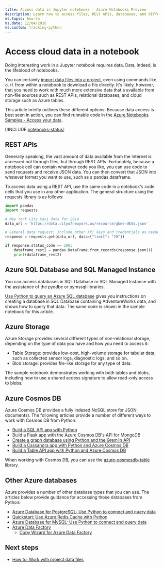 ```yaml
---
title: Access data in Jupyter notebooks - Azure Notebooks Preview
description: Learn how to access files, REST APIs, databases, and different Azure Storage resources from a Jupyter notebook.
ms.topic: how-to
ms.date: 12/04/2018
ms.custom: tracking-python
---
```

# Access cloud data in a notebook

Doing interesting work in a Jupyter notebook requires data. Data, indeed, is the lifeblood of notebooks.

You can certainly [import data files into a project](work-with-project-data-files.md), even using commands like `curl` from within a notebook to download a file directly. It's likely, however, that you need to work with much more extensive data that's available from non-file sources such as REST APIs, relational databases, and cloud storage such as Azure tables.

This article briefly outlines these different options. Because data access is best seen in action, you can find runnable code in the [Azure Notebooks Samples - Access your data](https://github.com/Microsoft/AzureNotebooks/blob/master/Samples/Access%20your%20data%20in%20Azure%20Notebooks.ipynb).

[!INCLUDE [notebooks-status](../../includes/notebooks-status.md)]

## REST APIs

Generally speaking, the vast amount of data available from the Internet is accessed not through files, but through REST APIs. Fortunately, because a notebook cell can contain whatever code you like, you can use code to send requests and receive JSON data. You can then convert that JSON into whatever format you want to use, such as a pandas dataframe.

To access data using a REST API, use the same code in a notebook's code cells that you use in any other application. The general structure using the requests library is as follows:

```python
import pandas
import requests

# New York City taxi data for 2014
data_url = 'https://data.cityofnewyork.us/resource/gkne-dk5s.json'

# General data request; include other API keys and credentials as needed in the data argument
response = requests.get(data_url, data={"limit": "20"})

if response.status_code == 200:
    dataframe_rest2 = pandas.DataFrame.from_records(response.json())
    print(dataframe_rest2)
```

## Azure SQL Database and SQL Managed Instance

You can access databases in SQL Database or SQL Managed Instance with the assistance of the pyodbc or pymssql libraries.

[Use Python to query an Azure SQL database](https://docs.microsoft.com/azure/sql-database/sql-database-connect-query-python) gives you instructions on creating a database in SQL Database containing AdventureWorks data, and shows how to query that data. The same code is shown in the sample notebook for this article.

## Azure Storage

Azure Storage provides several different types of non-relational storage, depending on the type of data you have and how you need to access it:

- Table Storage: provides low-cost, high-volume storage for tabular data, such as collected sensor logs, diagnostic logs, and so on.
- Blob storage: provides file-like storage for any type of data.

The sample notebook demonstrates working with both tables and blobs, including how to use a shared access signature to allow read-only access to blobs.

## Azure Cosmos DB

Azure Cosmos DB provides a fully indexed NoSQL store for JSON documents). The following articles provide a number of different ways to work with Cosmos DB from Python:

- [Build a SQL API app with Python](https://docs.microsoft.com/azure/cosmos-db/create-sql-api-python)
- [Build a Flask app with the Azure Cosmos DB's API for MongoDB](https://docs.microsoft.com/azure/cosmos-db/create-mongodb-flask)
- [Create a graph database using Python and the Gremlin API](https://docs.microsoft.com/azure/cosmos-db/create-graph-python)
- [Build a Cassandra app with Python and Azure Cosmos DB](https://docs.microsoft.com/azure/cosmos-db/create-cassandra-python)
- [Build a Table API app with Python and Azure Cosmos DB](https://docs.microsoft.com/azure/cosmos-db/create-table-python)

When working with Cosmos DB, you can use the [azure-cosmosdb-table](https://pypi.org/project/azure-cosmosdb-table/) library.

## Other Azure databases

Azure provides a number of other database types that you can use. The articles below provide guidance for accessing those databases from Python:

- [Azure Database for PostgreSQL: Use Python to connect and query data](https://docs.microsoft.com/azure/postgresql/connect-python)
- [Quickstart: Use Azure Redis Cache with Python](https://docs.microsoft.com/azure/redis-cache/cache-python-get-started)
- [Azure Database for MySQL: Use Python to connect and query data](https://docs.microsoft.com/azure/mysql/connect-python)
- [Azure Data Factory](https://azure.microsoft.com/services/data-factory/)
  - [Copy Wizard for Azure Data Factory](https://azure.microsoft.com/updates/code-free-copy-wizard-for-azure-data-factory/)

## Next steps

- [How to: Work with project data files](work-with-project-data-files.md)
